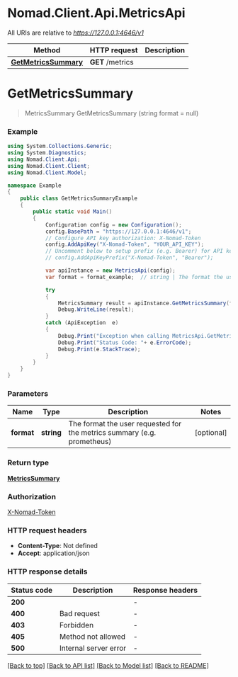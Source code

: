 # Nomad.Client.Api.MetricsApi

All URIs are relative to *https://127.0.0.1:4646/v1*

Method | HTTP request | Description
------------- | ------------- | -------------
[**GetMetricsSummary**](MetricsApi.md#getmetricssummary) | **GET** /metrics | 


<a name="getmetricssummary"></a>
# **GetMetricsSummary**
> MetricsSummary GetMetricsSummary (string format = null)



### Example
```csharp
using System.Collections.Generic;
using System.Diagnostics;
using Nomad.Client.Api;
using Nomad.Client.Client;
using Nomad.Client.Model;

namespace Example
{
    public class GetMetricsSummaryExample
    {
        public static void Main()
        {
            Configuration config = new Configuration();
            config.BasePath = "https://127.0.0.1:4646/v1";
            // Configure API key authorization: X-Nomad-Token
            config.AddApiKey("X-Nomad-Token", "YOUR_API_KEY");
            // Uncomment below to setup prefix (e.g. Bearer) for API key, if needed
            // config.AddApiKeyPrefix("X-Nomad-Token", "Bearer");

            var apiInstance = new MetricsApi(config);
            var format = format_example;  // string | The format the user requested for the metrics summary (e.g. prometheus) (optional) 

            try
            {
                MetricsSummary result = apiInstance.GetMetricsSummary(format);
                Debug.WriteLine(result);
            }
            catch (ApiException  e)
            {
                Debug.Print("Exception when calling MetricsApi.GetMetricsSummary: " + e.Message );
                Debug.Print("Status Code: "+ e.ErrorCode);
                Debug.Print(e.StackTrace);
            }
        }
    }
}
```

### Parameters

Name | Type | Description  | Notes
------------- | ------------- | ------------- | -------------
 **format** | **string**| The format the user requested for the metrics summary (e.g. prometheus) | [optional] 

### Return type

[**MetricsSummary**](MetricsSummary.md)

### Authorization

[X-Nomad-Token](../README.md#X-Nomad-Token)

### HTTP request headers

 - **Content-Type**: Not defined
 - **Accept**: application/json


### HTTP response details
| Status code | Description | Response headers |
|-------------|-------------|------------------|
| **200** |  |  -  |
| **400** | Bad request |  -  |
| **403** | Forbidden |  -  |
| **405** | Method not allowed |  -  |
| **500** | Internal server error |  -  |

[[Back to top]](#) [[Back to API list]](../README.md#documentation-for-api-endpoints) [[Back to Model list]](../README.md#documentation-for-models) [[Back to README]](../README.md)

